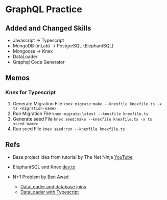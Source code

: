# GraphQL Practice

## Added and Changed Skills

- Javascript -> Typescript
- MongoDB (mLab) -> PostgreSQL (ElephantSQL)
- Mongoose -> Knex
- DataLoader
- Graphql Code Generator

## Memos

### Knex for Typescript

1. Generate Migration File
   `knex migrate:make --knexfile knexfile.ts -x ts <migration-name>`
2. Run Migration File
   `knex migrate:latest --knexfile knexfile.ts`
3. Generate seed File
   `knex seed:make --knexfile knexfile.ts -x ts <seed-name>`
4. Run seed File
   `knex seed:run --knexfile knexfile.ts`

## Refs

- Base project idea from tutorial by The Net Ninja [YouTube](https://www.youtube.com/playlist?list=PL4cUxeGkcC9iK6Qhn-QLcXCXPQUov1U7f)

- ElephantSQL and Knex [dev.to](https://dev.to/easybuoy/setting-up-a-node-api-with-postgres-and-knex-588f)

- N+1 Problem by Ben Awad
  - [DataLoader and database joins](https://github.com/benawad/graphql-n-plus-one-example)
  - [DataLoader with Typescript](https://github.com/benawad/fullstack-graphql-airbnb-clone/tree/45_dataloader)
